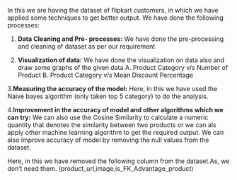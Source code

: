 In this we are having the dataset of flipkart customers, in which we have applied some techniques to get better output.
We have done the following processes:

1. **Data Cleaning and Pre- processes:**
We have done the pre-processing and cleaning of dataset as per our requirement

2. **Visualization of data:**
We have done the visualization on data also and draw some graphs of the given data
  A. Product Category v/s Number of Product
  B. Product Category v/s Mean Discount Percentage

3.**Measuring the accuracy of the model:**
Here, in this we have used the Naive bayes algorithm (only taken top 5 category) to do the analysis.


4.**Improvement in the accuracy of model and other algorithms which we can try:**
We can also use the Cosine Similarity to calculate a numeric quantity that denotes the similarity between two products or we can als apply other machine learning algorithm to get the required output. We can also improve accuracy of model by removing the null values from the dataset.


Here, in this we have removed the following column from the dataset.As, we don’t need them. (product_url,image,is_FK_Advantage_product)





